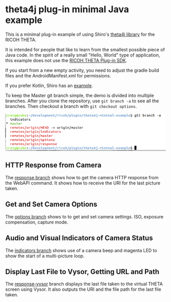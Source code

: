 # theta4j plug-in minimal Java example

This is a minimal plug-in example of using Shiro's 
[theta4j library](https://github.com/theta4j/theta-web-api) 
for the RICOH THETA.

It is intended for people that like to learn from the smallest possible
piece of Java code. In the spirit of a really small
"Hello, World" type of application, this example does not use the 
[RICOH THETA Plug-in SDK](https://github.com/ricohapi/theta-plugin-sdk).

If you start from a new empty activity, you need to adjust the 
gradle build files and the AndroidManifest.xml for permissions.

If you prefer Kotlin, Shiro has an [example](https://github.com/theta4j/theta-web-api/tree/master/plugin-example).

To keep the Master git branch simple, the demo is divided into 
multiple branches. After you clone the repository, use `git branch -a`
to see all the branches. Then checkout a branch with `git checkout options`.

![git screenshot](images/git-screen.png)


## HTTP Response from Camera
The [response branch](https://github.com/codetricity/theta4j-minimal-example/tree/response) shows how to get the camera HTTP response from the WebAPI command. It shows how to receive the URI for the last picture taken.

## Get and Set Camera Options
The [options branch](https://github.com/codetricity/theta4j-minimal-example/tree/options) shows to to get and set camera settings. ISO, exposure compensation, capture mode.

## Audio and Visual Indicators of Camera Status
The [indicators branch](https://github.com/codetricity/theta4j-minimal-example/tree/indicators)
shows use of a camera beep and magenta LED to show the start of a 
multi-picture loop.

## Display Last File to Vysor, Getting URL and Path
The [response-vysor](https://github.com/codetricity/theta4j-minimal-example/tree/response-vysor)
branch displays the last file taken to the virtual THETA
screen using Vysor. It also outputs the URI and the file path
for the last file taken.
